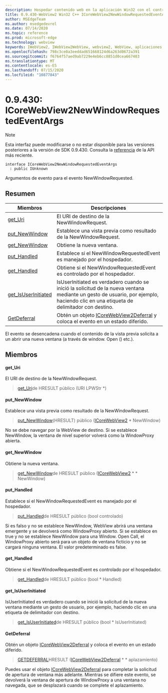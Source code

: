 ```yaml
---
description: Hospedar contenido web en la aplicación Win32 con el control Microsoft Edge WebView2
title: 0.9.430-WebView2 Win32 C++ ICoreWebView2NewWindowRequestedEventArgs
author: MSEdgeTeam
ms.author: msedgedevrel
ms.date: 07/14/2020
ms.topic: reference
ms.prod: microsoft-edge
ms.technology: webview
keywords: IWebView2, IWebView2WebView, webview2, WebView, aplicaciones Win32, Win32, Edge, ICoreWebView2, ICoreWebView2Host, control de explorador, HTML Edge
ms.openlocfilehash: 798c3ce0a3eeddad651668124d6a263d0672a391
ms.sourcegitcommit: f6764f57aed9ab7229e4eb6cc8851d0cea667403
ms.translationtype: MT
ms.contentlocale: es-ES
ms.lasthandoff: 07/15/2020
ms.locfileid: "10877843"
---
```

# 0.9.430: ICoreWebView2NewWindowRequestedEventArgs 

> [!NOTE]
> Esta interfaz puede modificarse o no estar disponible para las versiones posteriores a la versión de SDK 0.9.430. Consulta la [referencia](../../../webview2-api-reference.md) de la API más reciente.

```
interface ICoreWebView2NewWindowRequestedEventArgs
  : public IUnknown
```

Argumentos de evento para el evento NewWindowRequested.

## Resumen

 Miembros                        | Descripciones
--------------------------------|---------------------------------------------
[get_Uri](#get_uri) | El URI de destino de la NewWindowRequest.
[put_NewWindow](#put_newwindow) | Establece una vista previa como resultado de la NewWindowRequest.
[get_NewWindow](#get_newwindow) | Obtiene la nueva ventana.
[put_Handled](#put_handled) | Establece si el NewWindowRequestedEvent es manejado por el hospedador.
[get_Handled](#get_handled) | Obtiene si el NewWindowRequestedEvent es controlado por el hospedador.
[get_IsUserInitiated](#get_isuserinitiated) | IsUserInitiated es verdadero cuando se inició la solicitud de la nueva ventana mediante un gesto de usuario, por ejemplo, haciendo clic en una etiqueta de delimitador con destino.
[GetDeferral](#getdeferral) | Obtén un objeto [ICoreWebView2Deferral](ICoreWebView2Deferral.md) y coloca el evento en un estado diferido.

El evento se desencadena cuando el contenido de la vista previa solicita a un abrir una nueva ventana (a través de window. Open () etc.).

## Miembros

#### get_Uri 

El URI de destino de la NewWindowRequest.

> [get_Uri](#get_uri)de HRESULT público (URI LPWStr *)

#### put_NewWindow 

Establece una vista previa como resultado de la NewWindowRequest.

> [put_NewWindow](#put_newwindow)(HRESULT) público ([ICoreWebView2](ICoreWebView2.md) * NewWindow)

No se debe navegar por la WebView de destino. Si se establece NewWindow, la ventana de nivel superior volverá como la WindowProxy abierta.

#### get_NewWindow 

Obtiene la nueva ventana.

> [get_NewWindow](#get_newwindow)de HRESULT público ([ICoreWebView2](ICoreWebView2.md) * * NewWindow)

#### put_Handled 

Establece si el NewWindowRequestedEvent es manejado por el hospedador.

> [put_Handled](#put_handled)de HRESULT público (bool controlado)

Si es falso y no se establece NewWindow, WebView abrirá una ventana emergente y se devolverá como WindowProxy abierto. Si se establece en true y no se establece NewWindow para una Window. Open Call, el WindowProxy abierto será para un objeto de ventana ficticio y no se cargará ninguna ventana. El valor predeterminado es false.

#### get_Handled 

Obtiene si el NewWindowRequestedEvent es controlado por el hospedador.

> [get_Handled](#get_handled)de HRESULT público (bool * Handled)

#### get_IsUserInitiated 

IsUserInitiated es verdadero cuando se inició la solicitud de la nueva ventana mediante un gesto de usuario, por ejemplo, haciendo clic en una etiqueta de delimitador con destino.

> [get_IsUserInitiated](#get_isuserinitiated)de HRESULT público (bool * IsUserInitiated)

#### GetDeferral 

Obtén un objeto [ICoreWebView2Deferral](ICoreWebView2Deferral.md) y coloca el evento en un estado diferido.

> [GETDEFERRAL](#getdeferral)HRESULT ([ICoreWebView2Deferral](ICoreWebView2Deferral.md) * * aplazamiento)

Puedes usar el objeto [ICoreWebView2Deferral](ICoreWebView2Deferral.md) para completar la solicitud de apertura de ventana más adelante. Mientras se difiere este evento, se devolverá la ventana de apertura de WindowProxy a una ventana no navegada, que se desplazará cuando se complete el aplazamiento.

